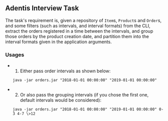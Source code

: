 ## Adentis Interview Task ##
The task's requirement is, given a repository of `Item`s, `Product`s and `Order`s,
and some filters (such as intervals, and interval formats) from the CLI, 
extract the orders registered in a time between the intervals, and group those orders
by the product creation date, and partition them into the interval formats given in the application arguments.

### Usages ###
  * 1) Either pass order intervals as shown below:
    ```shell
    java -jar orders.jar "2018-01-01 00:00:00" "2019-01-01 00:00:00"
    ```
  * 2) Or also pass the grouping intervals (if you chose the first one, default intervals would be considered):
    ```shell
    java -jar orders.jar "2018-01-01 00:00:00" "2019-01-01 00:00:00" 0-3 4-7 \>12
    ```
  